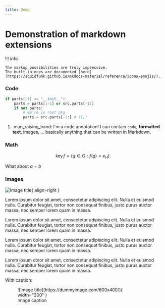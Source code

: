 ```yaml
---
title: Demo
---
```


# Demonstration of markdown extensions


!!! info

    The markup possibilities are truly impressive.
    The built-in ones are documented [here](https://squidfunk.github.io/mkdocs-material/reference/icons-emojis/).

### Code

```python title="not bubble_sort.py" linenums="1" hl_lines="2 3"
if parts[-1] == "__init__":
    parts = parts[:-1] or src.parts[-1:]
    if not parts:
        # we're in root pkg
        parts = src.parts[-1:] # (1)!
```

1. :man_raising_hand: I'm a code annotation! I can contain `code`, **formatted
    text**, images, ... basically anything that can be written in Markdown.

### Math

$$
\operatorname{key} f=\{g\in G:f(g)=e_{H}\}{\mbox{.}}
$$

What about $a = b$


### Images


![Image title](https://dummyimage.com/600x400/eee/aaa){ align=right }

Lorem ipsum dolor sit amet, consectetur adipiscing elit. Nulla et euismod nulla. Curabitur feugiat, tortor non consequat finibus, justo purus auctor massa, nec semper lorem quam in massa.

Lorem ipsum dolor sit amet, consectetur adipiscing elit. Nulla et euismod nulla. Curabitur feugiat, tortor non consequat finibus, justo purus auctor massa, nec semper lorem quam in massa.

Lorem ipsum dolor sit amet, consectetur adipiscing elit. Nulla et euismod nulla. Curabitur feugiat, tortor non consequat finibus, justo purus auctor massa, nec semper lorem quam in massa.

Lorem ipsum dolor sit amet, consectetur adipiscing elit. Nulla et euismod nulla. Curabitur feugiat, tortor non consequat finibus, justo purus auctor massa, nec semper lorem quam in massa.


With caption:

<figure markdown>
  ![Image title](https://dummyimage.com/600x400/){ width="300" }
  <figcaption>Image caption</figcaption>
</figure>
